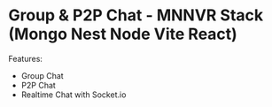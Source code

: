 # Group & P2P Chat - MNNVR Stack (Mongo Nest Node Vite React)

Features:
- Group Chat
- P2P Chat
- Realtime Chat with Socket.io